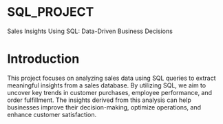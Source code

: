 # SQL_PROJECT
Sales Insights Using SQL: Data-Driven Business Decisions
# Introduction
This project focuses on analyzing sales data using SQL queries to extract meaningful insights from a sales database. By utilizing SQL, we aim to uncover key trends in customer purchases, employee performance, and order fulfillment. The insights derived from this analysis can help businesses improve their decision-making, optimize operations, and enhance customer satisfaction.


